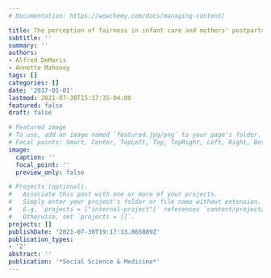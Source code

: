 ```yaml
---
# Documentation: https://wowchemy.com/docs/managing-content/

title: The perception of fairness in infant care and mothers' postpartum depression
subtitle: ''
summary: ''
authors:
- Alfred DeMaris
- Annette Mahoney
tags: []
categories: []
date: '2017-01-01'
lastmod: 2021-07-30T15:17:35-04:00
featured: false
draft: false

# Featured image
# To use, add an image named `featured.jpg/png` to your page's folder.
# Focal points: Smart, Center, TopLeft, Top, TopRight, Left, Right, BottomLeft, Bottom, BottomRight.
image:
  caption: ''
  focal_point: ''
  preview_only: false

# Projects (optional).
#   Associate this post with one or more of your projects.
#   Simply enter your project's folder or file name without extension.
#   E.g. `projects = ["internal-project"]` references `content/project/deep-learning/index.md`.
#   Otherwise, set `projects = []`.
projects: []
publishDate: '2021-07-30T19:17:33.865809Z'
publication_types:
- '2'
abstract: ''
publication: '*Social Science & Medicine*'
---
```

